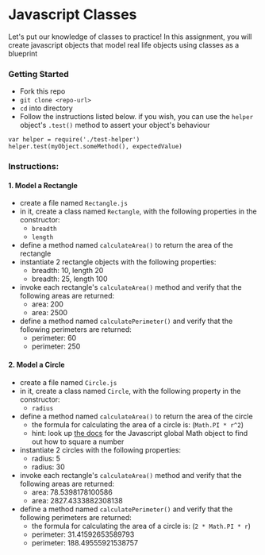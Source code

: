 # Javascript Classes

Let's put our knowledge of classes to practice! In this assignment, you will create javascript objects that model real life objects using classes as a blueprint

### Getting Started
- Fork this repo
- `git clone <repo-url>` 
- `cd` into directory
- Follow the instructions listed below. if you wish, you can use the `helper` object's `.test()` method to assert your object's behaviour
```
var helper = require('./test-helper')
helper.test(myObject.someMethod(), expectedValue)
```

### Instructions:

#### 1. Model a Rectangle
- create a file named `Rectangle.js`
- in it, create a class named `Rectangle`, with the following properties in the constructor:
    - `breadth`
    - `length`
- define a method named `calculateArea()` to return the area of the rectangle
- instantiate 2 rectangle objects with the following properties:
    - breadth: 10, length 20
    - breadth: 25, length 100
- invoke each rectangle's `calculateArea()` method and verify that the following areas are returned:
    - area: 200
    - area: 2500
- define a method named `calculatePerimeter()` and verify that the following perimeters are returned:
    - perimeter: 60
    - perimeter: 250

#### 2. Model a Circle
- create a file named `Circle.js`
- in it, create a class named `Circle`, with the following property in the constructor:
    - `radius`
- define a method named `calculateArea()` to return the area of the circle
    - the formula for calculating the area of a circle is: (`Math.PI * r^2`)
    - hint: look up [the docs](https://developer.mozilla.org/en-US/docs/Web/JavaScript/Reference/Global_Objects/Math) for the Javascript global Math object to find out how to square a number
- instantiate 2 circles with the following properties:
    - radius: 5
    - radius: 30
- invoke each rectangle's `calculateArea()` method and verify that the following areas are returned:
    - area: 78.5398178100586
    - area: 2827.4333882308138
- define a method named `calculatePerimeter()` and verify that the following perimeters are returned:
    - the formula for calculating the area of a circle is: (`2 * Math.PI * r`)
    - perimeter: 31.41592653589793
    - perimeter: 188.49555921538757

